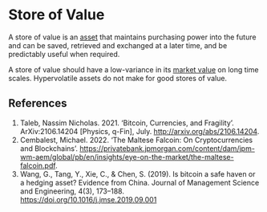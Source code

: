 # Store of Value
A store of value is an [asset](../concepts/assets.md) that maintains purchasing power into the future and can be saved, retrieved and exchanged at a later time, and be predictably useful when required.

A store of value should have a low-variance in its [market value](../concepts/market-value.md) on long time scales. Hypervolatile assets do not make for good stores of value.

## References
1. Taleb, Nassim Nicholas. 2021. ‘Bitcoin, Currencies, and Fragility’. ArXiv:2106.14204 [Physics, q-Fin], July. http://arxiv.org/abs/2106.14204.
1. Cembalest, Michael. 2022. ‘The Maltese Falcoin: On Cryptocurrencies and Blockchains’. https://privatebank.jpmorgan.com/content/dam/jpm-wm-aem/global/pb/en/insights/eye-on-the-market/the-maltese-falcoin.pdf.
1. Wang, G., Tang, Y., Xie, C., & Chen, S. (2019). Is bitcoin a safe haven or a hedging asset? Evidence from China. Journal of Management Science and Engineering, 4(3), 173–188. https://doi.org/10.1016/j.jmse.2019.09.001